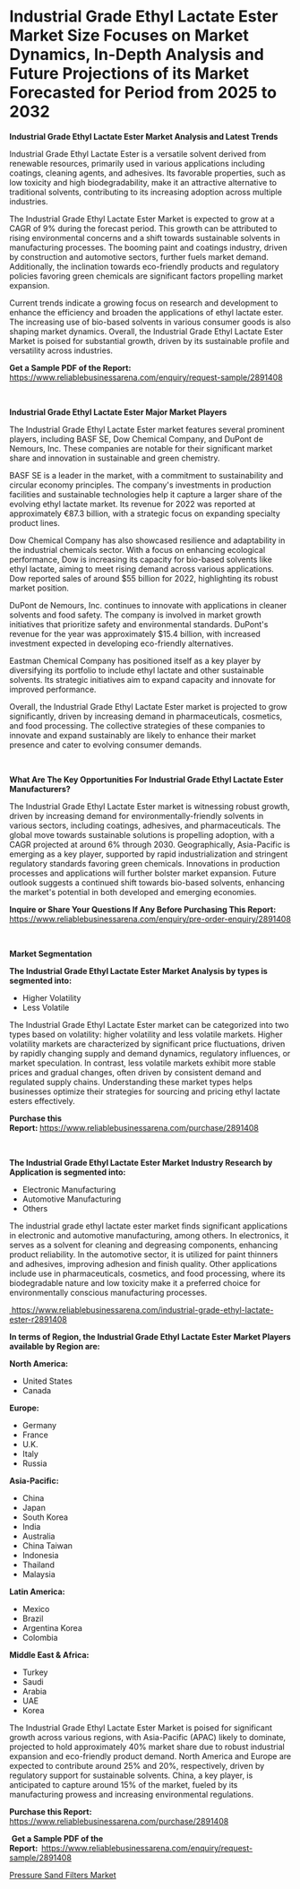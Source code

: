 <p><h1>Industrial Grade Ethyl Lactate Ester Market Size Focuses on Market Dynamics, In-Depth Analysis and Future Projections of its Market Forecasted for Period from 2025 to 2032</h1></p><p><strong>Industrial Grade Ethyl Lactate Ester Market Analysis and Latest Trends</strong></p>
<p><p>Industrial Grade Ethyl Lactate Ester is a versatile solvent derived from renewable resources, primarily used in various applications including coatings, cleaning agents, and adhesives. Its favorable properties, such as low toxicity and high biodegradability, make it an attractive alternative to traditional solvents, contributing to its increasing adoption across multiple industries. </p><p>The Industrial Grade Ethyl Lactate Ester Market is expected to grow at a CAGR of 9% during the forecast period. This growth can be attributed to rising environmental concerns and a shift towards sustainable solvents in manufacturing processes. The booming paint and coatings industry, driven by construction and automotive sectors, further fuels market demand. Additionally, the inclination towards eco-friendly products and regulatory policies favoring green chemicals are significant factors propelling market expansion.</p><p>Current trends indicate a growing focus on research and development to enhance the efficiency and broaden the applications of ethyl lactate ester. The increasing use of bio-based solvents in various consumer goods is also shaping market dynamics. Overall, the Industrial Grade Ethyl Lactate Ester Market is poised for substantial growth, driven by its sustainable profile and versatility across industries.</p></p>
<p><strong>Get a Sample PDF of the Report:&nbsp;</strong> <a href="https://www.reliablebusinessarena.com/enquiry/request-sample/2891408?utm_campaign=3195&utm_medium=2&utm_source=Github&utm_content=ia&utm_term=14032025&utm_id=industrial-grade-ethyl-lactate-ester">https://www.reliablebusinessarena.com/enquiry/request-sample/2891408</a></p>
<p>&nbsp;</p>
<p><strong>Industrial Grade Ethyl Lactate Ester Major Market Players</strong></p>
<p><p>The Industrial Grade Ethyl Lactate Ester market features several prominent players, including BASF SE, Dow Chemical Company, and DuPont de Nemours, Inc. These companies are notable for their significant market share and innovation in sustainable and green chemistry.</p><p>BASF SE is a leader in the market, with a commitment to sustainability and circular economy principles. The company's investments in production facilities and sustainable technologies help it capture a larger share of the evolving ethyl lactate market. Its revenue for 2022 was reported at approximately €87.3 billion, with a strategic focus on expanding specialty product lines.</p><p>Dow Chemical Company has also showcased resilience and adaptability in the industrial chemicals sector. With a focus on enhancing ecological performance, Dow is increasing its capacity for bio-based solvents like ethyl lactate, aiming to meet rising demand across various applications. Dow reported sales of around $55 billion for 2022, highlighting its robust market position.</p><p>DuPont de Nemours, Inc. continues to innovate with applications in cleaner solvents and food safety. The company is involved in market growth initiatives that prioritize safety and environmental standards. DuPont's revenue for the year was approximately $15.4 billion, with increased investment expected in developing eco-friendly alternatives.</p><p>Eastman Chemical Company has positioned itself as a key player by diversifying its portfolio to include ethyl lactate and other sustainable solvents. Its strategic initiatives aim to expand capacity and innovate for improved performance.</p><p>Overall, the Industrial Grade Ethyl Lactate Ester market is projected to grow significantly, driven by increasing demand in pharmaceuticals, cosmetics, and food processing. The collective strategies of these companies to innovate and expand sustainably are likely to enhance their market presence and cater to evolving consumer demands.</p></p>
<p>&nbsp;</p>
<p><strong>What Are The Key Opportunities For Industrial Grade Ethyl Lactate Ester Manufacturers?</strong></p>
<p><p>The Industrial Grade Ethyl Lactate Ester market is witnessing robust growth, driven by increasing demand for environmentally-friendly solvents in various sectors, including coatings, adhesives, and pharmaceuticals. The global move towards sustainable solutions is propelling adoption, with a CAGR projected at around 6% through 2030. Geographically, Asia-Pacific is emerging as a key player, supported by rapid industrialization and stringent regulatory standards favoring green chemicals. Innovations in production processes and applications will further bolster market expansion. Future outlook suggests a continued shift towards bio-based solvents, enhancing the market's potential in both developed and emerging economies.</p></p>
<p><strong>Inquire or Share Your Questions If Any Before Purchasing This Report:</strong> <a href="https://www.reliablebusinessarena.com/enquiry/pre-order-enquiry/2891408?utm_campaign=3195&utm_medium=2&utm_source=Github&utm_content=ia&utm_term=14032025&utm_id=industrial-grade-ethyl-lactate-ester">https://www.reliablebusinessarena.com/enquiry/pre-order-enquiry/2891408</a></p>
<p>&nbsp;</p>
<p><strong>Market Segmentation</strong></p>
<p><strong>The Industrial Grade Ethyl Lactate Ester Market Analysis by types is segmented into:</strong></p>
<p><ul><li>Higher Volatility</li><li>Less Volatile</li></ul></p>
<p><p>The Industrial Grade Ethyl Lactate Ester market can be categorized into two types based on volatility: higher volatility and less volatile markets. Higher volatility markets are characterized by significant price fluctuations, driven by rapidly changing supply and demand dynamics, regulatory influences, or market speculation. In contrast, less volatile markets exhibit more stable prices and gradual changes, often driven by consistent demand and regulated supply chains. Understanding these market types helps businesses optimize their strategies for sourcing and pricing ethyl lactate esters effectively.</p></p>
<p><strong>Purchase this Report:&nbsp;</strong><a href="https://www.reliablebusinessarena.com/purchase/2891408?utm_campaign=3195&utm_medium=2&utm_source=Github&utm_content=ia&utm_term=14032025&utm_id=industrial-grade-ethyl-lactate-ester">https://www.reliablebusinessarena.com/purchase/2891408</a></p>
<p>&nbsp;</p>
<p><strong>The Industrial Grade Ethyl Lactate Ester Market Industry Research by Application is segmented into:</strong></p>
<p><ul><li>Electronic Manufacturing</li><li>Automotive Manufacturing</li><li>Others</li></ul></p>
<p><p>The industrial grade ethyl lactate ester market finds significant applications in electronic and automotive manufacturing, among others. In electronics, it serves as a solvent for cleaning and degreasing components, enhancing product reliability. In the automotive sector, it is utilized for paint thinners and adhesives, improving adhesion and finish quality. Other applications include use in pharmaceuticals, cosmetics, and food processing, where its biodegradable nature and low toxicity make it a preferred choice for environmentally conscious manufacturing processes.</p></p>
<p><a href="https://www.reliablebusinessarena.com/industrial-grade-ethyl-lactate-ester-r2891408?utm_campaign=3195&utm_medium=2&utm_source=Github&utm_content=ia&utm_term=14032025&utm_id=industrial-grade-ethyl-lactate-ester">&nbsp;https://www.reliablebusinessarena.com/industrial-grade-ethyl-lactate-ester-r2891408</a></p>
<p><strong>In terms of Region, the Industrial Grade Ethyl Lactate Ester Market Players available by Region are:</strong></p>
<p>
    <p> <strong> North America: </strong>
        <ul>
            <li>United States</li>
            <li>Canada</li>
        </ul>
        </p> 
    <p> <strong> Europe: </strong>
        <ul>
            <li>Germany</li>
            <li>France</li>
            <li>U.K.</li>
            <li>Italy</li>
            <li>Russia</li>
        </ul>
        </p> 
    <p> <strong> Asia-Pacific: </strong>
        <ul>
            <li>China</li>
            <li>Japan</li>
            <li>South Korea</li>
            <li>India</li>
            <li>Australia</li>
            <li>China Taiwan</li>
            <li>Indonesia</li>
            <li>Thailand</li>
            <li>Malaysia</li>
        </ul>
        </p> 
    <p> <strong> Latin America: </strong>
        <ul>
            <li>Mexico</li>
            <li>Brazil</li>
            <li>Argentina Korea</li>
            <li>Colombia</li>
        </ul>
        </p> 
    <p> <strong> Middle East & Africa: </strong>
        <ul>
            <li>Turkey</li>
            <li>Saudi</li>
            <li>Arabia</li>
            <li>UAE</li>
            <li>Korea</li>
        </ul>
    </p>
    </p>
<p><p>The Industrial Grade Ethyl Lactate Ester Market is poised for significant growth across various regions, with Asia-Pacific (APAC) likely to dominate, projected to hold approximately 40% market share due to robust industrial expansion and eco-friendly product demand. North America and Europe are expected to contribute around 25% and 20%, respectively, driven by regulatory support for sustainable solvents. China, a key player, is anticipated to capture around 15% of the market, fueled by its manufacturing prowess and increasing environmental regulations.</p></p>
<p><strong>Purchase this Report: </strong><a href="https://www.reliablebusinessarena.com/purchase/2891408?utm_campaign=3195&utm_medium=2&utm_source=Github&utm_content=ia&utm_term=14032025&utm_id=industrial-grade-ethyl-lactate-ester">https://www.reliablebusinessarena.com/purchase/2891408</a></p>
<p>&nbsp;<strong>Get a Sample PDF of the Report:&nbsp;&nbsp;</strong><a href="https://www.reliablebusinessarena.com/enquiry/request-sample/2891408?utm_campaign=3195&utm_medium=2&utm_source=Github&utm_content=ia&utm_term=14032025&utm_id=industrial-grade-ethyl-lactate-ester">https://www.reliablebusinessarena.com/enquiry/request-sample/2891408</a></p>
<p><strong></strong></p>
<p><p><a href="https://github.com/pidlisseas/Market-Research-Report-List-1/blob/main/pressure-sand-filters-market.md?utm_campaign=3195&utm_medium=2&utm_source=Github&utm_content=ia&utm_term=14032025&utm_id=industrial-grade-ethyl-lactate-ester">Pressure Sand Filters Market</a></p></p>